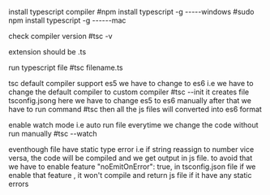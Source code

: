 install typescript compiler
#npm install typescript -g  -----windows
#sudo npm install typescript -g  ------mac

check compiler version
#tsc -v

extension should be
.ts

run typescript file
#tsc filename.ts

tsc default compiler support es5
we have to change to es6
i.e we have to change the default compiler to custom compiler
#tsc --init
it creates file tsconfig.jsong
here we have to change es5 to es6 manually
after that we have to run command
#tsc
then all the js files will converted into es6 format

enable watch mode i.e auto run file everytime we change the code without run manually
#tsc --watch

eventhough file have static type error i.e if string reassign to number vice versa, the code will be compiled and we get output in js file.
to avoid that we have to enable feature 
"noEmitOnError": true, in tsconfig.json file
if we enable that feature , it won't compile and return js file if it have any static errors